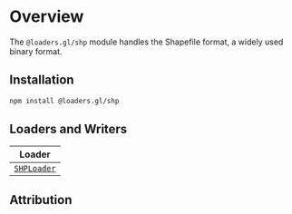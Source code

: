 # Overview

The `@loaders.gl/shp` module handles the Shapefile format, a widely used binary format.

## Installation

```bash
npm install @loaders.gl/shp
```

## Loaders and Writers

| Loader                                                   |
| -------------------------------------------------------- |
| [`SHPLoader`](modules/wkt/docs/api-reference/shp-loader) |

## Attribution
